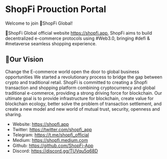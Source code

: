 # ShopFi Prouction Portal

Welcome to join 🛒ShopFi Global!

🛒ShopFi Global official website https://shopfi.app, ShopFi aims to build decentralized e-commerce protocols using #Web3.0, bringing #defi & #metaverse seamless shopping experience. 

## 💬Our Vision
Change the E-commerce world open the door to global business opportunities
We started a revolutionary process to bridge the gap between crypto and traditional retail. ShopFi is committed to creating a Shopfi transaction and shopping platform combining cryptocurrency and global traditional e-commerce, providing a strong driving force for blockchain. Our ultimate goal is to provide infrastructure for blockchain, create value for blockchain ecology, better solve the problem of transaction settlement, and create a new model and new world of mutual trust, security, openness and sharing.


* Website: https://shopfi.app
* Twitter: https://twitter.com/shopfi_app
* Telegram: https://t.me/shopfi_official
* Medium: https://shopfi.medium.com
* Github: https://github.com/ShopFi-App
* Discord: https://discord.gg/TUVqu5q68D 
